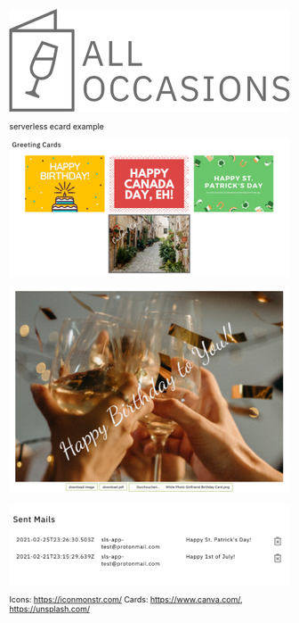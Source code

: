 ![AllOccasions](images/logo.svg?raw=true "AllOccasions")

serverless ecard example

![AllOccasions](images/cards.png?raw=true "AllOccasions")

![AllOccasions](images/editor.png?raw=true "AllOccasions")

![AllOccasions](images/table.png?raw=true "AllOccasions")


Icons: https://iconmonstr.com/
Cards: https://www.canva.com/, https://unsplash.com/
